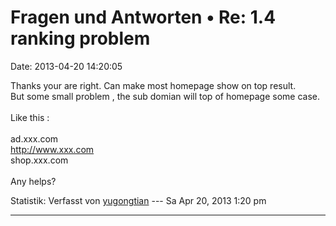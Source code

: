 Fragen und Antworten • Re: 1.4 ranking problem
==============================================

Date: 2013-04-20 14:20:05

Thanks your are right. Can make most homepage show on top result.\
But some small problem , the sub domian will top of homepage some case.\
\
Like this :\
\
ad.xxx.com\
<http://www.xxx.com>\
shop.xxx.com\
\
Any helps?

Statistik: Verfasst von
[yugongtian](http://forum.yacy-websuche.de/memberlist.php?mode=viewprofile&u=8888)
--- Sa Apr 20, 2013 1:20 pm

------------------------------------------------------------------------
